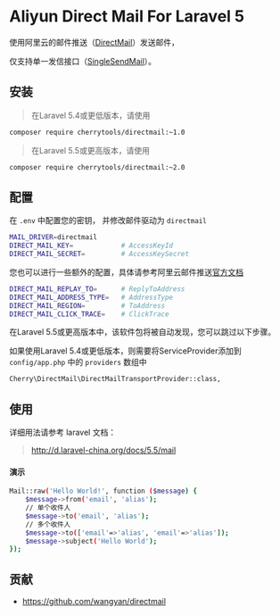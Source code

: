 # Aliyun Direct Mail For Laravel 5

使用阿里云的邮件推送（[DirectMail](https://www.aliyun.com/product/directmail)）发送邮件，

仅支持单一发信接口（[SingleSendMail](https://help.aliyun.com/document_detail/29444.html?spm=5176.doc29435.2.3.pHDCrc)）。

## 安装

> 在Laravel 5.4或更低版本，请使用

```bash
composer require cherrytools/directmail:~1.0
```

> 在Laravel 5.5或更高版本，请使用

```bash
composer require cherrytools/directmail:~2.0
```


## 配置

在 `.env` 中配置您的密钥， 并修改邮件驱动为 `directmail`
```bash
MAIL_DRIVER=directmail
DIRECT_MAIL_KEY=            # AccessKeyId
DIRECT_MAIL_SECRET=         # AccessKeySecret
```

您也可以进行一些额外的配置，具体请参考阿里云邮件推送[官方文档](https://help.aliyun.com/document_detail/29444.html?spm=5176.doc29435.2.3.pHDCrc)
```bash
DIRECT_MAIL_REPLAY_TO=      # ReplyToAddress
DIRECT_MAIL_ADDRESS_TYPE=   # AddressType
DIRECT_MAIL_REGION=         # ToAddress
DIRECT_MAIL_CLICK_TRACE=    # ClickTrace
```
在Laravel 5.5或更高版本中，该软件包将被自动发现，您可以跳过以下步骤。

如果使用Laravel 5.4或更低版本，则需要将ServiceProvider添加到 `config/app.php` 中的 `providers` 数组中
```bash
Cherry\DirectMail\DirectMailTransportProvider::class,
```

## 使用

详细用法请参考 laravel 文档： 

> <http://d.laravel-china.org/docs/5.5/mail>

#### 演示
```bash
Mail::raw('Hello World!', function ($message) {
    $message->from('email', 'alias');
    // 单个收件人
    $message->to('email', 'alias');
    // 多个收件人
    $message->to(['email'=>'alias', 'email'=>'alias']);
    $message->subject('Hello World');
});
```

## 贡献

- <https://github.com/wangyan/directmail>
